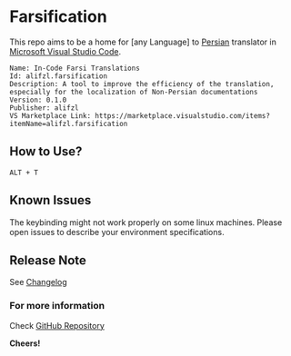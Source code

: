 # Farsification


This repo aims to be a home for [any Language] to [Persian](https://en.wikipedia.org/wiki/Persian_language) translator in [Microsoft Visual Studio Code](https://code.visualstudio.com/).

>
    Name: In-Code Farsi Translations
    Id: alifzl.farsification
    Description: A tool to improve the efficiency of the translation, especially for the localization of Non-Persian documentations
    Version: 0.1.0
    Publisher: alifzl
    VS Marketplace Link: https://marketplace.visualstudio.com/items?itemName=alifzl.farsification



## How to Use?

`ALT + T`


## Known Issues

The keybinding might not work properly on some linux machines. Please open issues to describe your environment specifications.

## Release Note

See [Changelog](CHANGELOG.md)

### For more information

Check [GitHub Repository](https://github.com/alifzl/Farsification)

**Cheers!**
